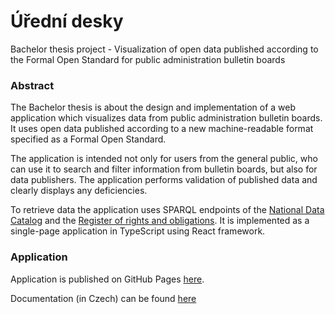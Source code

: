 # Úřední desky

Bachelor thesis project - Visualization of open data published according to the Formal Open Standard for public administration bulletin boards

### Abstract

The Bachelor thesis is about the design and implementation of a web application which visualizes data from public administration bulletin boards. It uses open data published according to a new machine-readable format specified as a Formal Open Standard.

The application is intended not only for users from the general public, who can use it to search and filter information from bulletin boards, but also for data publishers. The application performs validation of published data and clearly displays any deficiencies.

To retrieve data the application uses SPARQL endpoints of the [National Data Catalog](https://data.gov.cz/english/) and the [Register of rights and obligations](https://www.szrcr.cz/cs/registr-prav-a-povinnosti). It is implemented as a single-page application in TypeScript using React framework.

### Application

Application is published on GitHub Pages [here](https://bliakher.github.io/uredni_desky/).

Documentation (in Czech) can be found [here](https://bliakher.github.io/uredni_desky_docs/)

